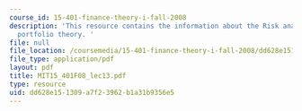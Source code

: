 ```yaml
---
course_id: 15-401-finance-theory-i-fall-2008
description: 'This resource contains the information about the Risk analytics and
  portfolio theory. '
file: null
file_location: /coursemedia/15-401-finance-theory-i-fall-2008/dd628e151309a7f23962b1a31b9356e5_MIT15_401F08_lec13.pdf
file_type: application/pdf
layout: pdf
title: MIT15_401F08_lec13.pdf
type: resource
uid: dd628e15-1309-a7f2-3962-b1a31b9356e5
---
```

